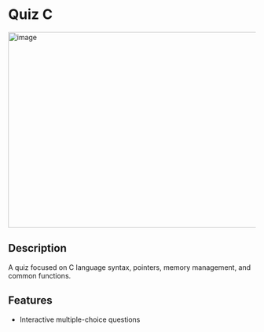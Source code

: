 # Quiz C
<img width="770" height="398" alt="image" src="https://github.com/user-attachments/assets/00fd0f0c-1266-4992-ae54-339d964f683a" />


## Description
A quiz focused on C language syntax, pointers, memory management, and common functions.

## Features
- Interactive multiple-choice questions
